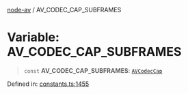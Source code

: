 [node-av](../globals.md) / AV\_CODEC\_CAP\_SUBFRAMES

# Variable: AV\_CODEC\_CAP\_SUBFRAMES

> `const` **AV\_CODEC\_CAP\_SUBFRAMES**: [`AVCodecCap`](../type-aliases/AVCodecCap.md)

Defined in: [constants.ts:1455](https://github.com/seydx/av/blob/f8631fc881b394300b1479f511d55cf1c370a87f/src/constants/constants.ts#L1455)
